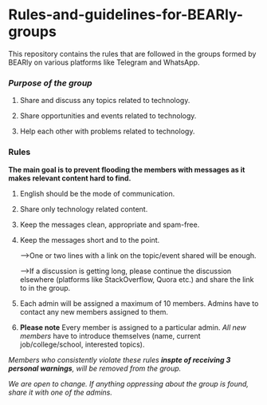 # Rules-and-guidelines-for-BEARly-groups
This repository contains the rules that are followed in the groups formed by BEARly on various platforms like Telegram and WhatsApp.



### *Purpose of the group*
1. Share and discuss any topics related to technology.

2. Share opportunities and events related to technology.

3. Help each other with problems related to technology.

### Rules

__The main goal is to prevent flooding the members with messages as it makes relevant content hard to find.__

1. English should be the mode of communication.

2. Share only technology related content.

3. Keep the messages clean, appropriate and spam-free.

4. Keep the messages short and to the point. 

    -->One or two lines with a link on the topic/event shared will be enough.
  
    -->If a discussion is getting long, please continue the discussion elsewhere (platforms like StackOverflow, Quora etc.) and share the link to in the group.

5. Each admin will be assigned a maximum of 10 members. Admins have to contact any new members assigned to them.

6. **Please note** Every member is assigned to a particular admin. *All new members*  have to introduce themselves (name, current job/college/school, interested topics). 

_Members who consistently violate these rules **inspte of receiving 3 personal warnings**, will be removed from the group._

_We are open to change. If anything oppressing about the group is found, share it with one of the admins._
